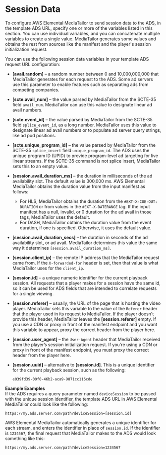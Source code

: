 # Session Data<a name="variables-session"></a>

To configure AWS Elemental MediaTailor to send session data to the ADS, in the template ADS URL, specify one or more of the variables listed in this section\. You can use individual variables, and you can concatenate multiple variables to create a single value\. MediaTailor generates some values and obtains the rest from sources like the manifest and the player's session initialization request\. 

You can use the following session data variables in your template ADS request URL configuration: 
+ **\[avail\.random\]** – a random number between 0 and 10,000,000,000 that MediaTailor generates for each request to the ADS\. Some ad servers use this parameter to enable features such as separating ads from competing companies\.
+ **\[scte\.avail\_num\]** – the value parsed by MediaTailor from the SCTE\-35 field `avail_num`\. MediaTailor can use this value to designate linear ad avail numbers\.
+ **\[scte\.event\_id\]** – the value parsed by MediaTailor from the SCTE\-35 field `splice_event_id`, as a long number\. MediaTailor uses this value to designate linear ad avail numbers or to populate ad server query strings, like ad pod positions\.
+ **\[scte\.unique\_program\_id\]** – the value parsed by MediaTailor from the SCTE\-35 `splice_insert` field `unique_program_id`\. The ADS uses the unique program ID \(UPID\) to provide program\-level ad targeting for live linear streams\. If the SCTE\-35 command is not splice insert, MediaTailor sets this to an empty value\.
+ **\[session\.avail\_duration\_ms\]** – the duration in milliseconds of the ad availability slot\. The default value is 300,000 ms\. AWS Elemental MediaTailor obtains the duration value from the input manifest as follows: 
  + For HLS, MediaTailor obtains the duration from the `#EXT-X-CUE-OUT: DURATION` or from values in the `#EXT-X-DATERANGE` tag\. If the input manifest has a null, invalid, or 0 duration for the ad avail in those tags, MediaTailor uses the default\. 
  + For DASH, MediaTailor obtains the duration value from the event duration, if one is specified\. Otherwise, it uses the default value\. 
+ **\[session\.avail\_duration\_secs\]** – the duration in seconds of the ad availability slot, or ad avail\. MediaTailor determines this value the same way it determines `[session.avail_duration_ms]`\.
+ **\[session\.client\_ip\]** – the remote IP address that the MediaTailor request came from\. If the `X-forwarded-for` header is set, then that value is what MediaTailor uses for the `client_ip`\.
+ **\[session\.id\]** – a unique numeric identifier for the current playback session\. All requests that a player makes for a session have the same id, so it can be used for ADS fields that are intended to correlate requests for a single viewing\.
+ **\[session\.referer\]** – usually, the URL of the page that is hosting the video player\. MediaTailor sets this variable to the value of the `Referer` header that the player used in its request to MediaTailor\. If the player doesn't provide this header, MediaTailor leaves the **\[session\.referer\]** empty\. If you use a CDN or proxy in front of the manifest endpoint and you want this variable to appear, proxy the correct header from the player here\.
+ **\[session\.user\_agent\]** – the `User-Agent` header that MediaTailor received from the player’s session initialization request\. If you're using a CDN or proxy in front of the manifest endpoint, you must proxy the correct header from the player here\.
+ **\[session\.uuid\]** – alternative to **\[session\.id\]**\. This is a unique identifier for the current playback session, such as the following: 

  ```
  e039fd39-09f0-46b2-aca9-9871cc116cde
  ```

**Example Examples**  
If the ADS requires a query parameter named `deviceSession` to be passed with the unique session identifier, the template ADS URL in AWS Elemental MediaTailor could look like the following:  

```
https://my.ads.server.com/path?deviceSession=[session.id]
```
AWS Elemental MediaTailor automatically generates a unique identifier for each stream, and enters the identifier in place of `session.id`\. If the identifier is `1234567`, the final request that MediaTailor makes to the ADS would look something like this:  

```
https://my.ads.server.com/path?deviceSession=1234567
```
